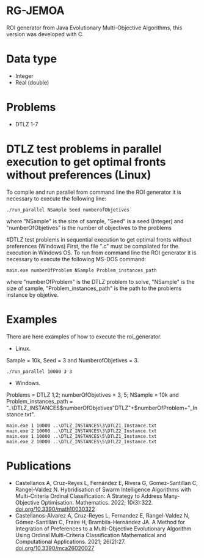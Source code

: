 # RG-JEMOA
ROI generator from Java Evolutionary Multi-Objective Algorithms, this version was developed with C.
# Data type
   * Integer
   * Real (double)
# Problems
  *  DTLZ 1-7
# DTLZ test problems in parallel execution to get optimal fronts without preferences (Linux)
To compile and run parallel from command line the ROI generator it is necessary to execute the following line:
```
./run_parallel NSample Seed numberofObjetives
```
where "NSample" is the size of sample, "Seed" is a seed (Integer) and "numberOfObjetives" is the number of objectives to the problems

#DTLZ test problems in sequential execution to get optimal fronts without preferences (Windows)
First, the file ".c" must be compilated for the execution in Windows OS.
To  run from command line the ROI generator it is necessary to execute the following MS-DOS command:
```
main.exe numberOfProblem NSample Problem_instances_path
```
where "numberOfProblem" is the DTLZ problem to solve, "NSample" is the size of sample, "Problem_instances_path" is the path to the problems instance by objetive.

# Examples
There are here examples of how to execute the roi_generator.  
*  Linux.

Sample = 10k, Seed = 3 and NumberofObjetives = 3.
```
./run_parallel 10000 3 3
```

*  Windows.

Problems =  DTLZ 1,2; numberOfObjetives = 3, 5; NSample = 10k and Problem_instances_path = "..\DTLZ_INSTANCES\$numberOfObjetives\"DTLZ"+$numberOfProblem+"_Instance.txt".
```
main.exe 1 10000 ..\DTLZ_INSTANCES\3\DTLZ1_Instance.txt
main.exe 2 10000 ..\DTLZ_INSTANCES\3\DTLZ2_Instance.txt
main.exe 1 10000 ..\DTLZ_INSTANCES\5\DTLZ1_Instance.txt
main.exe 2 10000 ..\DTLZ_INSTANCES\5\DTLZ2_Instance.txt
```

# Publications
* Castellanos A, Cruz-Reyes L, Fernández E, Rivera G, Gomez-Santillan C, Rangel-Valdez N. Hybridisation of Swarm Intelligence Algorithms with Multi-Criteria Ordinal Classification: A Strategy to Address Many-Objective Optimisation. Mathematics. 2022; 10(3):322. <a href="https://doi.org/10.3390/math10030322" target="_blank">doi.org/10.3390/math10030322 </a>
* Castellanos-Alvarez A, Cruz-Reyes L, Fernandez E, Rangel-Valdez N, Gómez-Santillán C, Fraire H, Brambila-Hernández JA. A Method for Integration of Preferences to a Multi-Objective Evolutionary Algorithm Using Ordinal Multi-Criteria Classification Mathematical and Computational Applications. 2021; 26(2):27. <a href="https://doi.org/10.3390/mca26020027" target="_blank">doi.org/10.3390/mca26020027</a>
